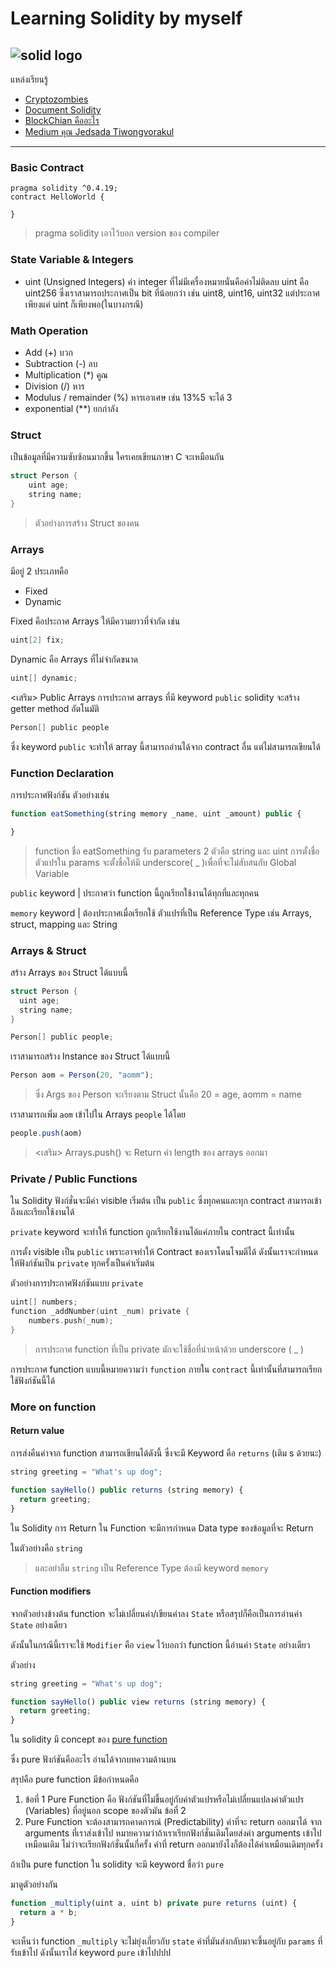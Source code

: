 # Learning Solidity by myself

![solid logo](https://media-exp3.licdn.com/dms/image/C4D12AQHrjWDa4m4ILw/article-cover_image-shrink_720_1280/0/1523961294826?e=1631145600&v=beta&t=crxhQm5R8GpQAbclLKqD-PdYPShk2XYDDWfLEu6e9fk)
---
<!-- 
## Content
* แหล่งเรียนรู้
--- -->
แหล่งเรียนรู้
* [Cryptozombies](https://cryptozombies.io/)
* [Document Solidity](https://docs.soliditylang.org/en/v0.8.6/)
* [BlockChian คืออะไร](https://nuuneoi.com/blog/blog.php?read_id=900)
* [Medium คุณ Jedsada Tiwongvorakul](https://medium.com/20scoops-cnx/%E0%B8%A1%E0%B8%B2%E0%B8%A3%E0%B8%B9%E0%B9%89%E0%B8%88%E0%B8%B1%E0%B8%81%E0%B8%81%E0%B8%B1%E0%B8%9A-solidity-%E0%B8%82%E0%B8%B1%E0%B9%89%E0%B8%99%E0%B8%9E%E0%B8%B7%E0%B9%89%E0%B8%99%E0%B8%90%E0%B8%B2%E0%B8%99%E0%B8%81%E0%B8%B1%E0%B8%99-6f713b3fb64)
---
### Basic Contract

```
pragma solidity ^0.4.19; 
contract HelloWorld {

}
```

> pragma solidity เอาไว้บอก version ของ compiler

### State Variable & Integers

* uint (Unsigned Integers) ค่า integer ที่ไม่มีเครื่องหมายนั่นคือค่าไม่ติดลบ uint คือ uint256 ซึ่งเราสามารถประกาศเป็น bit ที่น้อยกว่า เช่น uint8, uint16, uint32 แต่ประกาศเพียงแค่ uint ก็เพียงพอ(ในบางกรณี)

### Math Operation

* Add (+) บวก
* Subtraction (-) ลบ
* Multiplication (*) คูณ
* Division (/) หาร
* Modulus / remainder (%) หารเอาเศษ เช่น 13%5 จะได้ 3
* exponential (**) ยกกำลัง

### Struct

เป็นข้อมูลที่มีความซับซ้อนมากขึ้น ใครเคยเขียนภาษา C จะเหมือนกัน

```c
struct Person {
    uint age;
    string name;
}
```

>ตัวอย่างการสร้าง Struct ของคน

### Arrays

มีอยู่ 2 ประเภทคือ

* Fixed
* Dynamic

Fixed คือประกาศ Arrays ให้มีความยาวที่จำกัด เช่น

```c
uint[2] fix;
```

Dynamic คือ Arrays ที่ไม่จำกัดขนาด

```c
uint[] dynamic;
```

<เสริม> Public Arrays
การประกาศ arrays ที่มี keyword `public` solidity จะสร้าง getter method อัตโนมัติ

```c
Person[] public people
```

ซึ่ง keyword `public` จะทำให้ array นี้สามารถอ่านได้จาก contract อื่น แต่ไม่สามารถเขียนได้

### Function Declaration

การประกาศฟังก์ชัน ตัวอย่างเช่น

```js
function eatSomething(string memory _name, uint _amount) public {

}
```

> function ชื่อ eatSomething รับ parameters 2 ตัวคือ string และ uint
>การตั้งชื่อตัวแปรใน params จะตั้งชื่อให้มี underscore( _ )เพื่อที่จะไม่สับสนกับ Global Variable

`public` keyword | ประกาศว่า function นี้ถูกเรียกใช้งานได้ทุกที่และทุกคน

`memory` keyword | ต้องประกาศเมื่อเรียกใช้ ตัวแปรที่เป็น Reference Type เช่น Arrays, struct, mapping และ String

### Arrays & Struct

สร้าง Arrays ของ Struct ได้แบบนี้

```c
struct Person {
  uint age;
  string name;
}

Person[] public people;
```

เราสามารถสร้าง Instance ของ Struct ได้แบบนี้

```js
Person aom = Person(20, "aomm");
```

> ซึ่ง Args ของ Person จะเรียงตาม Struct นั้นคือ 20 = age, aomm = name

เราสามารถเพิ่ม `aom` เข้าไปใน Arrays `people` ได้โดย

```js
people.push(aom) 
```

><เสริม> Arrays.push() จะ Return ค่า length ของ arrays ออกมา

### Private / Public Functions

ใน Solidity ฟังก์ชั่นจะมีค่า visible เริ่มต้น เป็น `public` ซึ่งทุกคนและทุก contract
สามารถเข้าถึงและเรียกใช้งานได้

`private` keyword จะทำให้ function ถูกเรียกใช้งานได้แค่ภายใน contract นี้เท่านั้น

การตั้ง visible เป็น `public` เพราะอาจทำให้ Contract ของเราโดนโจมตีได้
ดังนั้นเราจะกำหนดให้ฟังก์ชันเป็น `private` ทุกครั้งเป็นค่าเริ่มต้น

ตัวอย่างการประกาศฟังก์ชันแบบ `private`

```c
uint[] numbers;
function _addNumber(uint _num) private {
    numbers.push(_num);
}
```

>การประกาศ function ที่เป็น private มักจะใช้ชื่อที่นำหน้าด้วย underscore ( _ )

การประกาศ function แบบนี้หมายความว่า `function` ภายใน `contract` นี้เท่านั้นที่สามารถเรียกใช้ฟังก์ชันนี้ได้

### More on function

#### Return value

การส่งคืนค่าจาก function สามารถเขียนได้ดังนี้ ซึ่งจะมี Keyword คือ `returns` (เติม s ด้วยนะ)

```js
string greeting = "What's up dog";

function sayHello() public returns (string memory) {
  return greeting;
}
```

ใน Solidity การ Return ใน Function จะมีการกำหนด Data type ของข้อมูลที่จะ Return

ในตัวอย่างคือ `string`

> และอย่าลืม `string` เป็น Reference Type ต้องมี keyword `memory`

#### Function modifiers

จากตัวอย่างข้างต้น function จะไม่เปลี่ยนค่า/เขียนค่าลง `State` หรือสรุปก็คือเป็นการอ่านค่า `State` อย่างเดียว

ดังนั้นในกรณีนี้เราจะใช้ `Modifier` คือ `view` ไว้บอกว่า function นี้อ่านค่า `State` อย่างเดียว

ตัวอย่าง

```js
string greeting = "What's up dog";

function sayHello() public view returns (string memory) {
  return greeting;
}
```

ใน solidity มี concept ของ [pure function](https://medium.com/@aonrobot/pure-function-%E0%B8%84%E0%B8%B7%E0%B8%AD%E0%B8%AD%E0%B8%B0%E0%B9%84%E0%B8%A3-2e42784c9dae#:~:text=Pure%20Function%20%E0%B8%84%E0%B8%B7%E0%B8%AD%20%E0%B8%9F%E0%B8%B1%E0%B8%87%E0%B8%81%E0%B9%8C%E0%B8%8A%E0%B8%B1%E0%B8%99%E0%B8%97%E0%B8%B5%E0%B9%88,%E0%B8%82%E0%B8%AD%E0%B8%87%E0%B8%95%E0%B8%B1%E0%B8%A7%E0%B8%A1%E0%B8%B1%E0%B8%99%20%E0%B8%95%E0%B8%B1%E0%B8%A7%E0%B8%AD%E0%B8%A2%E0%B9%88%E0%B8%B2%E0%B8%87%E0%B9%80%E0%B8%8A%E0%B9%88%E0%B8%99)

ซึ่ง pure ฟังก์ชันคืออะไร อ่านได้จากบทความด้านบน

สรุปคือ pure function มีข้อกำหนดคือ

1. ข้อที่ 1
Pure Function คือ ฟังก์ชันที่ไม่ขึ้นอยู่กับค่าตัวแปรหรือไม่เปลี่ยนแปลงค่าตัวแปร (Variables) ที่อยู่นอก scope ของตัวมัน
ข้อที่ 2
2. Pure Function จะต้องสามารถคาดการณ์ (Predictability) ค่าที่จะ return ออกมาได้ จาก arguments ที่เราส่งเข้าไป หมายความว่าถ้าเราเรียกฟังก์ชั่นเดิมโดยส่งค่า arguments เข้าไปเหมือนเดิม ไม่ว่าจะเรียกฟังก์ชั่นนั้นกี่ครั้ง ค่าที่ return ออกมายังไงก็ต้องได้ค่าเหมือนเดิมทุกครั้ง

ถ้าเป็น pure function ใน solidity จะมี keyword ชื่อว่า `pure`

มาดูตัวอย่างกัน

```js
function _multiply(uint a, uint b) private pure returns (uint) {
  return a * b;
}
```

จะเห็นว่า function `_multiply` จะไม่ยุ่งเกี่ยวกับ `state` ค่าที่มันส่งกลับมาจะขึ้นอยู่กับ `params` ที่รับเข้าไป
ดังนั้นเราใส่ keyword `pure` เข้าไปปปป

